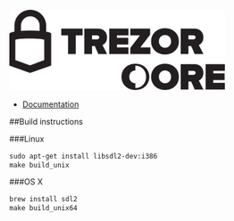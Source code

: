![TREZOR Core](docs/logo.png)

* [Documentation](docs/)

##Build instructions

###Linux

```
sudo apt-get install libsdl2-dev:i386
make build_unix
```

###OS X

```
brew install sdl2
make build_unix64
```
